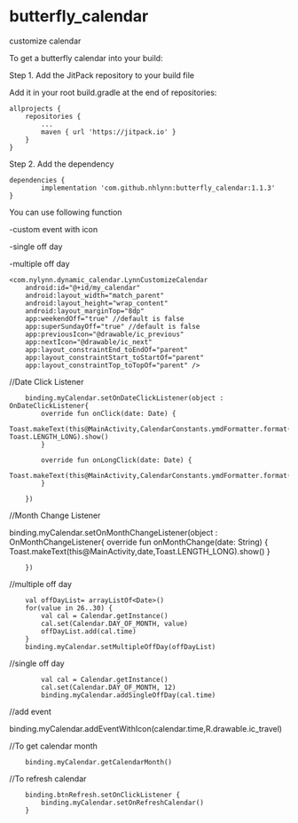 # butterfly_calendar
customize calendar

To get a butterfly calendar into your build:

Step 1. Add the JitPack repository to your build file

Add it in your root build.gradle at the end of repositories:

	allprojects {
		repositories {
			...
			maven { url 'https://jitpack.io' }
		}
	}
  
Step 2. Add the dependency

	dependencies {
	        implementation 'com.github.nhlynn:butterfly_calendar:1.1.3'
	}


You can use following function 

-custom event with icon

-single off day

-multiple off day


    <com.nylynn.dynamic_calendar.LynnCustomizeCalendar
        android:id="@+id/my_calendar"
        android:layout_width="match_parent"
        android:layout_height="wrap_content"
        android:layout_marginTop="8dp"
        app:weekendOff="true" //default is false
        app:superSundayOff="true" //default is false
        app:previousIcon="@drawable/ic_previous"
        app:nextIcon="@drawable/ic_next"
        app:layout_constraintEnd_toEndOf="parent"
        app:layout_constraintStart_toStartOf="parent"
        app:layout_constraintTop_toTopOf="parent" />


//Date Click Listener

        binding.myCalendar.setOnDateClickListener(object : OnDateClickListener{
            override fun onClick(date: Date) {
                Toast.makeText(this@MainActivity,CalendarConstants.ymdFormatter.format(date), Toast.LENGTH_LONG).show()
            }

            override fun onLongClick(date: Date) {
                Toast.makeText(this@MainActivity,CalendarConstants.ymdFormatter.format(date),Toast.LENGTH_LONG).show()
            }

        })


//Month Change Listener

 binding.myCalendar.setOnMonthChangeListener(object : OnMonthChangeListener{
            override fun onMonthChange(date: String) {
                Toast.makeText(this@MainActivity,date,Toast.LENGTH_LONG).show()
            }

        })


//multiple off day

        val offDayList= arrayListOf<Date>()
        for(value in 26..30) {
            val cal = Calendar.getInstance()
            cal.set(Calendar.DAY_OF_MONTH, value)
            offDayList.add(cal.time)
        }
        binding.myCalendar.setMultipleOffDay(offDayList)

	
//single off day
	
            val cal = Calendar.getInstance()
            cal.set(Calendar.DAY_OF_MONTH, 12)
            binding.myCalendar.addSingleOffDay(cal.time)
	
	

//add event

  binding.myCalendar.addEventWithIcon(calendar.time,R.drawable.ic_travel)
	
	
	
//To get calendar month

        binding.myCalendar.getCalendarMonth()
        

//To refresh calendar


        binding.btnRefresh.setOnClickListener {
            binding.myCalendar.setOnRefreshCalendar()
        }

